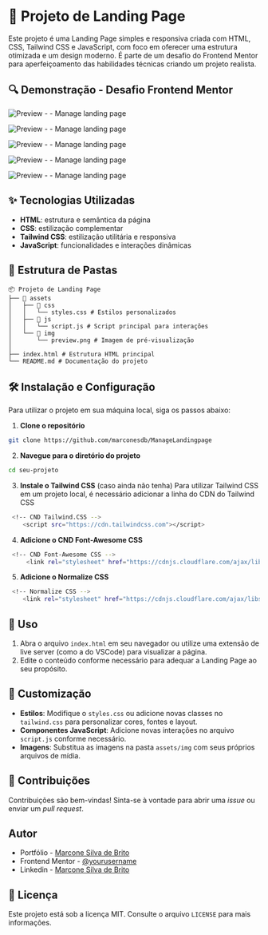 # 🚀 Projeto de Landing Page

Este projeto é uma Landing Page simples e responsiva criada com HTML, CSS, Tailwind CSS e JavaScript, com foco em oferecer uma estrutura otimizada e um design moderno. É parte de um desafio do Frontend Mentor para aperfeiçoamento das habilidades técnicas criando um projeto realista.

## 🔍 Demonstração - Desafio Frontend Mentor 



![Preview - - Manage landing page](./assets/img/design/desktop-design.jpg)

![Preview - - Manage landing page](./assets/img/design/active-states.jpg)

![Preview - - Manage landing page](./assets/img/design/desktop-preview.jpg)

![Preview - - Manage landing page](./assets/img/design/mobile-navigation.jpg)

![Preview - - Manage landing page](./assets/img/design/mobile-design.jpg)


## ✨ Tecnologias Utilizadas

* **HTML**: estrutura e semântica da página
* **CSS**: estilização complementar
* **Tailwind CSS**: estilização utilitária e responsiva
* **JavaScript**: funcionalidades e interações dinâmicas

## 📁 Estrutura de Pastas

```
📦 Projeto de Landing Page
├── 📂 assets
│   ├── 📂 css
│   │   └── styles.css # Estilos personalizados
│   ├── 📂 js
│   │   └── script.js # Script principal para interações
│   └── 📂 img
│       └── preview.png # Imagem de pré-visualização
│
├── index.html # Estrutura HTML principal
└── README.md # Documentação do projeto
```

## 🛠️ Instalação e Configuração

Para utilizar o projeto em sua máquina local, siga os passos abaixo:

1. **Clone o repositório**

```bash
git clone https://github.com/marconesdb/ManageLandingpage
```

2. **Navegue para o diretório do projeto**

```bash
cd seu-projeto
```

3. **Instale o Tailwind CSS** (caso ainda não tenha) 
Para utilizar Tailwind CSS em um projeto local, é necessário adicionar a linha do CDN do Tailwind CSS

```bash
 <!-- CND Tailwind.CSS -->
    <script src="https://cdn.tailwindcss.com"></script>
```
 
4. **Adicione o CND Font-Awesome CSS** 
```bash
 <!-- CND Font-Awesome CSS -->
     <link rel="stylesheet" href="https://cdnjs.cloudflare.com/ajax/libs/font-awesome/6.0.0-beta3/css/all.min.css">
```

5. **Adicione o Normalize CSS** 
```bash
 <!-- Normalize CSS -->
    <link rel="stylesheet" href="https://cdnjs.cloudflare.com/ajax/libs/normalize/8.0.1/normalize.min.css" integrity="sha512-NhSC1YmyruXifcj/KFRWoC561YpHpc5Jtzgvbuzx5VozKpWvQ+4nXhPdFgmx8xqexRcpAglTj9sIBWINXa8x5w==" crossorigin="anonymous" referrerpolicy="no-referrer" /> 
```


## 🚀 Uso

1. Abra o arquivo `index.html` em seu navegador ou utilize uma extensão de live server (como a do VSCode) para visualizar a página.
2. Edite o conteúdo conforme necessário para adequar a Landing Page ao seu propósito.

## 🎨 Customização

* **Estilos**: Modifique o `styles.css` ou adicione novas classes no `tailwind.css` para personalizar cores, fontes e layout.
* **Componentes JavaScript**: Adicione novas interações no arquivo `script.js` conforme necessário.
* **Imagens**: Substitua as imagens na pasta `assets/img` com seus próprios arquivos de mídia.

## 🤝 Contribuições

Contribuições são bem-vindas! Sinta-se à vontade para abrir uma *issue* ou enviar um *pull request*.

## Autor

- Portfólio - [Marcone Silva de Brito](https://layout-novo-portfolio.vercel.app/)
- Frontend Mentor - [@yourusername](https://www.frontendmentor.io/profile/yourusername)
- Linkedin - [Marcone Silva de Brito](https://www.linkedin.com/in/marconesb?lipi=urn%3Ali%3Apage%3Ad_flagship3_profile_view_base_contact_details%3B8r3ohDXHRcuGjkpr%2BaKfCA%3D%3D)

## 📝 Licença

Este projeto está sob a licença MIT. Consulte o arquivo `LICENSE` para mais informações.
